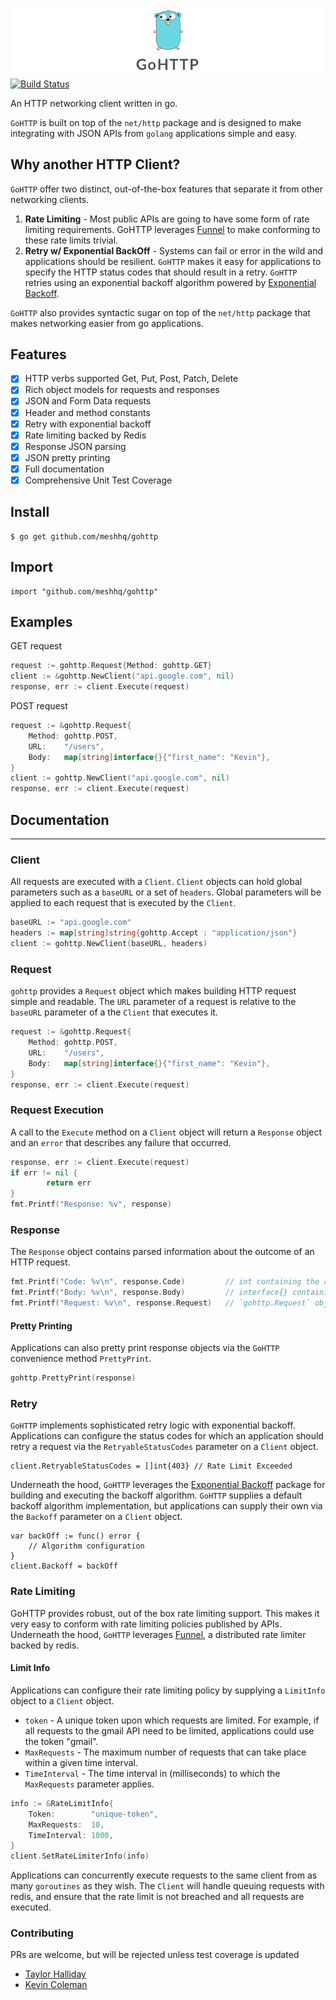 ![alt text](Assets/gohttp.png)
[![Build Status](https://travis-ci.org/meshhq/gohttp.svg?branch=master)](https://travis-ci.org/meshhq/gohttp)

An HTTP networking client written in go.

`GoHTTP` is built on top of the `net/http` package and is designed to make integrating with JSON APIs from `golang` applications simple and easy.

## Why another HTTP Client?

`GoHTTP` offer two distinct, out-of-the-box features that separate it from other networking clients.

1. **Rate Limiting** - Most public APIs are going to have some form of rate limiting requirements. GoHTTP leverages [Funnel](github.com/meshhq/funnel) to make conforming to these rate limits trivial.
2. **Retry w/ Exponential BackOff** - Systems can fail or error in the wild and applications should be resilient. `GoHTTP` makes it easy for applications to specify the HTTP status codes that should result in a retry. `GoHTTP` retries using an exponential backoff algorithm powered by [Exponential Backoff](https://github.com/cenk/backoff).

`GoHTTP` also provides syntactic sugar on top of the `net/http` package that makes networking easier from go applications.

## Features

- [x] HTTP verbs supported Get, Put, Post, Patch, Delete
- [x] Rich object models for requests and responses
- [x] JSON and Form Data requests
- [x] Header and method constants
- [x] Retry with exponential backoff
- [x] Rate limiting backed by Redis
- [x] Response JSON parsing
- [x] JSON pretty printing
- [x] Full documentation
- [x] Comprehensive Unit Test Coverage

## Install

```
$ go get github.com/meshhq/gohttp
```

## Import

```
import "github.com/meshhq/gohttp"
```

## Examples

GET request

```go
request := gohttp.Request{Method: gohttp.GET}
client := &gohttp.NewClient("api.google.com", nil)
response, err := client.Execute(request)
```

POST request

```go
request := &gohttp.Request{
	Method: gohttp.POST,
	URL:    "/users",
	Body: 	map[string]interface{}{"first_name": "Kevin"},
}
client := gohttp.NewClient("api.google.com", nil)
response, err := client.Execute(request)
```

## Documentation
---

### Client

All requests are executed with a `Client`. `Client` objects can hold global parameters such as a `baseURL` or a set of `headers`. Global parameters will be applied to each request that is executed by the `Client`.

```go
baseURL := "api.google.com"
headers := map[string]string{gohttp.Accept : "application/json"}
client := gohttp.NewClient(baseURL, headers)
```

### Request

`gohttp` provides a `Request` object which makes building HTTP request simple and readable. The `URL` parameter of a request is relative to the `baseURL` parameter of a the `Client` that executes it.

```go
request := &gohttp.Request{
	Method: gohttp.POST,
	URL:    "/users",
	Body: 	map[string]interface{}{"first_name": "Kevin"},
}
response, err := client.Execute(request)
```

### Request Execution

A call to the `Execute` method on a `Client` object will return a `Response` object and an `error` that describes any failure that occurred.

```go
response, err := client.Execute(request)
if err != nil {
        return err
}
fmt.Printf("Response: %v", response)
```

### Response  

The `Response` object contains parsed information about the outcome of an HTTP request.

```go
fmt.Printf("Code: %v\n", response.Code) 		// int containing the response code.
fmt.Printf("Body: %v\n", response.Body) 		// interface{} containing the parsed response body.
fmt.Printf("Request: %v\n", response.Request) 	// `gohttp.Request` object which is a pointer to the original request.
```

#### Pretty Printing

Applications can also pretty print response objects via the `GoHTTP` convenience method `PrettyPrint`.

```go
gohttp.PrettyPrint(response)
```

### Retry

`GoHTTP` implements sophisticated retry logic with exponential backoff. Applications can configure the status codes for which an application should retry a request via the `RetryableStatusCodes` parameter on a `Client` object.

```
client.RetryableStatusCodes = []int{403} // Rate Limit Exceeded
```

Underneath the hood, `GoHTTP` leverages the [Exponential Backoff](https://github.com/cenk/backoff) package for building and executing the backoff algorithm. `GoHTTP` supplies a default backoff algorithm implementation, but applications can supply their own via the `Backoff` parameter on a `Client` object.

```
var backOff := func() error {
	// Algorithm configuration
}
client.Backoff = backOff
```

### Rate Limiting

GoHTTP provides robust, out of the box rate limiting support. This makes it very easy to conform with rate limiting policies published by APIs. Underneath the hood, `GoHTTP` leverages [Funnel](https://github.com/meshhq/funnel), a distributed rate limiter backed by redis.

#### Limit Info

Applications can configure their rate limiting policy by supplying a `LimitInfo` object to a `Client` object.

* `token` - A unique token upon which requests are limited. For example, if all requests to the gmail API need to be limited, applications could use the token "gmail".
* `MaxRequests` - The maximum number of requests that can take place within a given time interval.
* `TimeInterval` - The time interval in (milliseconds) to which the `MaxRequests` parameter applies.   

```go
info := &RateLimitInfo{
	Token:        "unique-token",
	MaxRequests:  10,
	TimeInterval: 1000,
}
client.SetRateLimiterInfo(info)
```

Applications can concurrently execute requests to the same client from as many `goroutines` as they wish. The `Client` will handle queuing requests with redis, and ensure that the rate limit is not breached and all requests are executed.

### Contributing
PRs are welcome, but will be rejected unless test coverage is updated
- [Taylor Halliday](https://github.com/tayhalla)
- [Kevin Coleman](https://github.com/kcoleman731)
